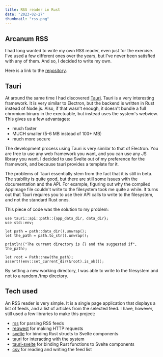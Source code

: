 ```yaml
---
title: RSS reader in Rust
date: "2023-02-27"
thumbnail: "rss.png"
---
```


## Arcanum RSS
I had long wanted to write my own RSS reader, even just for the exercise. 
I've used a few different ones over the years, but I've never been satisfied with any of them.
And so, I decided to write my own. 

Here is a link to the [repository](https://github.com/dhonus/arcanum).

## Tauri
At around the same time I had discovered [Tauri](https://tauri.studio/en/). Tauri is a very interesting framework.
It is very similar to Electron, but the backend is written in Rust instead of Node.js. Also, if that wasn't enough,
it doesn't bundle a full chromium binary in the exectuable, but instead uses the system's webview.
This gives us a few advantages:
* much faster
* MUCH smaller (5-6 MB instead of 100+ MB)
* much more secure

The development process using Tauri is very similar to that of Electron. You are free to use any
web framework you want, and you can use any JS library you want. I decided to use Svelte out of my
preference for the framework, and because tauri provides a template for it.

The problems of Tauri essentially stem from the fact that it is still in beta.
The stability is quite good, but there are still some issues with the documentation and the API.
For example, figuring out why the compiled AppImage file couldn't write to the filesystem took me
quite a while. It turns out that Tauri requires you to use their API calls to write to the filesystem,
and not the standard Rust ones.

This piece of code was the solution to my problem:
```
use tauri::api::path::{app_data_dir, data_dir};
use std::env;

let path = path::data_dir().unwrap();
let the_path = path.to_str().unwrap();

println!("The current directory is {} and the suggested if", the_path);

let root = Path::new(the_path);
assert!(env::set_current_dir(&root).is_ok());
```
By setting a new working directory, I was able to write to the filesystem and not to a random /tmp directory.

## Tech used
An RSS reader is very simple. It is a single page application that displays a list of feeds, and
a list of articles from the selected feed. I have, however, still used a few libraries to make this project:
* [rss](https://crates.io/crates/rss) for parsing RSS feeds
* [reqwest](https://crates.io/crates/reqwest) for making HTTP requests
* [svelte](https://crates.io/crates/svelte) for binding Rust structs to Svelte components
* [tauri](https://crates.io/crates/tauri) for interacting with the system
* [tauri-svelte](https://crates.io/crates/tauri-svelte) for binding Rust functions to Svelte components
* [csv](https://crates.io/crates/csv) for reading and writing the feed list


